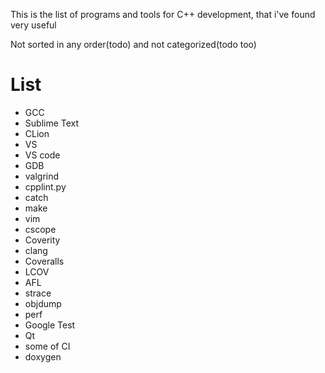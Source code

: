 This is the list of programs and tools for C++ development, 
that i've found very useful

Not sorted in any order(todo) and not categorized(todo too)

# List

- GCC
- Sublime Text
- CLion
- VS
- VS code
- GDB
- valgrind
- cpplint.py
- catch
- make
- vim
- cscope
- Coverity
- clang
- Coveralls
- LCOV
- AFL
- strace
- objdump
- perf
- Google Test
- Qt
- some of CI
- doxygen 
